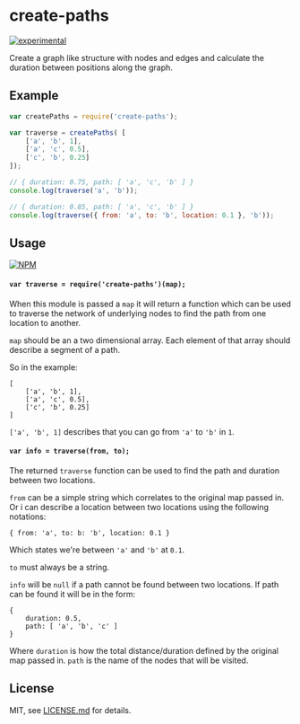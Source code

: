# create-paths

[![experimental](http://badges.github.io/stability-badges/dist/experimental.svg)](http://github.com/badges/stability-badges)

Create a graph like structure with nodes and edges and calculate the duration between positions along the graph.

## Example
```javascript
var createPaths = require('create-paths');

var traverse = createPaths( [
    ['a', 'b', 1],
    ['a', 'c', 0.5],
    ['c', 'b', 0.25]
]);

// { duration: 0.75, path: [ 'a', 'c', 'b' ] }
console.log(traverse('a', 'b')); 

// { duration: 0.85, path: [ 'a', 'c', 'b' ] }
console.log(traverse({ from: 'a', to: 'b', location: 0.1 }, 'b')); 
```

## Usage

[![NPM](https://nodei.co/npm/create-paths.png)](https://www.npmjs.com/package/create-paths)

#### `var traverse = require('create-paths')(map);`

When this module is passed a `map` it will return a function which can be used to traverse the network of underlying nodes to find the path from one location to another.

`map` should be an a two dimensional array. Each element of that array should describe a segment of a path.

So in the example:
```
[
    ['a', 'b', 1],
    ['a', 'c', 0.5],
    ['c', 'b', 0.25]
]
```

`['a', 'b', 1]` describes that you can go from `'a'` to `'b'` in `1`.

#### `var info = traverse(from, to);`

The returned `traverse` function can be used to find the path and duration between two locations.

`from` can be a simple string which correlates to the original map passed in. Or i can describe a location between two locations using the following notations:

```
{ from: 'a', to: b: 'b', location: 0.1 }
```

Which states we're between `'a'` and `'b'` at `0.1`.

`to` must always be a string.

`info` will be `null` if a path cannot be found between two locations. If path can be found it will be in the form:
```
{
    duration: 0.5,
    path: [ 'a', 'b', 'c' ]
}
```

Where `duration` is how the total distance/duration defined by the original map passed in. `path` is the name of the nodes that will be visited.


## License

MIT, see [LICENSE.md](http://github.com/Jam3/create-paths/blob/master/LICENSE.md) for details.

